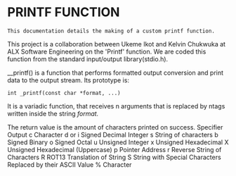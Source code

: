 # PRINTF FUNCTION
	This documentation details the making of a custom printf function.
This project is a collaboration between Ukeme Ikot and Kelvin Chukwuka at ALX Software Engineering on the 'Printf' function. We are coded this function from the standard input/output library(stdio.h).

__printf() is a function that performs formatted output conversion and print data to the output stream. Its prototype is:

	int _printf(const char *format, ...)

It is a variadic function, that receives n arguments that is replaced by ntags written inside the string *format.*

The return value is the amount of characters printed on success.
Specifier	Output
c		Character
d or i		Signed Decimal Integer
s		String of characters
b		Signed Binary
o		Signed Octal
u		Unsigned Integer
x		Unsigned Hexadecimal
X		Unsigned Hexadecimal (Uppercase)
p		Pointer Address
r		Reverse String of Characters
R		ROT13 Translation of String
S		String with Special Characters Replaced by their ASCII Value
%		Character
